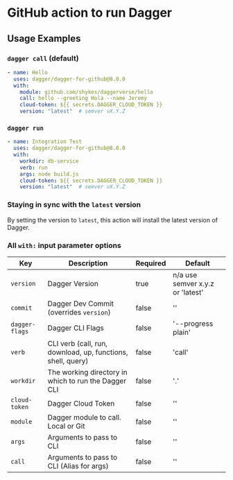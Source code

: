 # GitHub action to run Dagger

## Usage Examples

### `dagger call` (default)

```yaml
- name: Hello
  uses: dagger/dagger-for-github@8.0.0
  with:
    module: github.com/shykes/daggerverse/hello
    call: hello --greeting Hola --name Jeremy
    cloud-token: ${{ secrets.DAGGER_CLOUD_TOKEN }}
    version: "latest"  # semver vX.Y.Z
```

### `dagger run`

```yaml
- name: Integration Test
  uses: dagger/dagger-for-github@8.0.0
  with:
    workdir: db-service
    verb: run
    args: node build.js
    cloud-token: ${{ secrets.DAGGER_CLOUD_TOKEN }}
    version: "latest"  # semver vX.Y.Z
```

### Staying in sync with the `latest` version

By setting the version to `latest`, this action will install the latest version of Dagger.

### All `with:` input parameter options

| Key            | Description                                                 | Required | Default            |
| -------------- | ----------------------------------------------------------- | -------- | ------------------ |
| `version`      | Dagger Version                                              | true    | n/a use semver x.y.z or 'latest'
| `commit`       | Dagger Dev Commit (overrides `version`)                     | false    | ''                 |
| `dagger-flags` | Dagger CLI Flags                                            | false    | '--progress plain' |
| `verb`         | CLI verb (call, run, download, up, functions, shell, query) | false    | 'call'             |
| `workdir`      | The working directory in which to run the Dagger CLI        | false    | '.'                |
| `cloud-token`  | Dagger Cloud Token                                          | false    | ''                 |
| `module`       | Dagger module to call. Local or Git                         | false    | ''                 |
| `args`         | Arguments to pass to CLI                                    | false    | ''                 |
| `call`         | Arguments to pass to CLI (Alias for args)                   | false    | ''                 |

